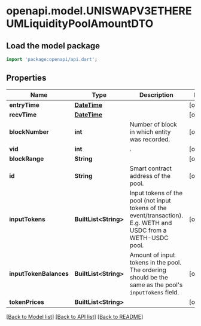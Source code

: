 # openapi.model.UNISWAPV3ETHEREUMLiquidityPoolAmountDTO

## Load the model package
```dart
import 'package:openapi/api.dart';
```

## Properties
Name | Type | Description | Notes
------------ | ------------- | ------------- | -------------
**entryTime** | [**DateTime**](DateTime.md) |  | [optional] 
**recvTime** | [**DateTime**](DateTime.md) |  | [optional] 
**blockNumber** | **int** | Number of block in which entity was recorded. | [optional] 
**vid** | **int** | . | [optional] 
**blockRange** | **String** |  | [optional] 
**id** | **String** | Smart contract address of the pool. | [optional] 
**inputTokens** | **BuiltList&lt;String&gt;** | Input tokens of the pool (not input tokens of the event/transaction). E.g. WETH and USDC from a WETH-USDC pool. | [optional] 
**inputTokenBalances** | **BuiltList&lt;String&gt;** | Amount of input tokens in the pool. The ordering should be the same as the pool's `inputTokens` field. | [optional] 
**tokenPrices** | **BuiltList&lt;String&gt;** |  | [optional] 

[[Back to Model list]](../README.md#documentation-for-models) [[Back to API list]](../README.md#documentation-for-api-endpoints) [[Back to README]](../README.md)


